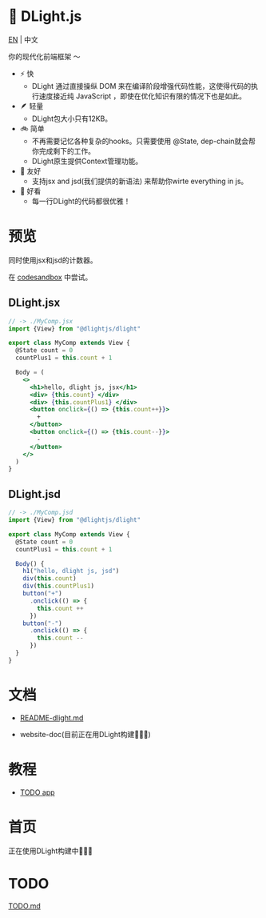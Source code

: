 # 🧬 DLight.js
[EN](../../README.md) | 中文

你的现代化前端框架 ～

* ⚡️ 快
  * DLight 通过直接操纵 DOM 来在编译阶段增强代码性能，这使得代码的执行速度接近纯 JavaScript ，即使在优化知识有限的情况下也是如此。
* 🪶 轻量
  * DLight包大小只有12KB。
* 🚲 简单
  * 不再需要记忆各种复杂的hooks。只需要使用 @State, dep-chain就会帮你完成剩下的工作。
  * DLight原生提供Context管理功能。
* 🍼 友好
  * 支持jsx and jsd(我们提供的新语法) 来帮助你wirte everything in js。
* 🦋 好看
  * 每一行DLight的代码都很优雅！

# 预览

同时使用jsx和jsd的计数器。

在 [codesandbox](https://codesandbox.io/p/sandbox/dlight-vite-quickstart-4tgogd) 中尝试。

## DLight.jsx

```jsx
// -> ./MyComp.jsx
import {View} from "@dlightjs/dlight"

export class MyComp extends View {
  @State count = 0  
  countPlus1 = this.count + 1 

  Body = (
    <>
      <h1>hello, dlight js, jsx</h1>
      <div> {this.count} </div>
      <div> {this.countPlus1} </div>
      <button onclick={() => {this.count++}}>
        +
      </button>
      <button onclick={() => {this.count--}}>
        -
      </button>
    </>
  )
}
```

## DLight.jsd

```js
// -> ./MyComp.jsd
import {View} from "@dlightjs/dlight"

export class MyComp extends View {
  @State count = 0  
  countPlus1 = this.count + 1  

  Body() {
    h1("hello, dlight js, jsd")
    div(this.count)
    div(this.countPlus1)
    button("+")
      .onclick(() => {
        this.count ++
      })
    button("-")
      .onclick(() => {
        this.count --
      })
  }
}
```

# 文档

- [README-dlight.md](./README-dlight-jsd.md)

- website-doc(目前正在用DLight构建👨🏻‍💻)


# 教程

* [TODO app](https://codesandbox.io/p/sandbox/dlight-todoapp-jsx-42t284)


# 首页

正在使用DLight构建中👨🏻‍💻
# TODO

[TODO.md](../TODO.md)
